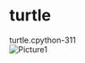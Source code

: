 # turtle
turtle.cpython-311
</br>
<img src="https://i.ibb.co/HTt0dVy/Picture1.png" alt="Picture1" border="0"></a>
